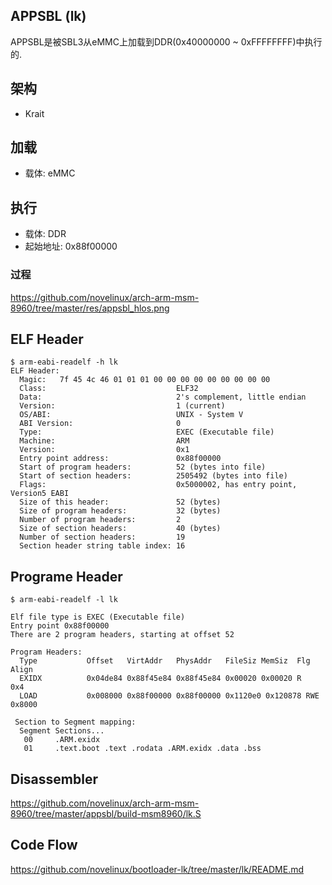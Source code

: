 APPSBL (lk)
----------------------------------------

APPSBL是被SBL3从eMMC上加载到DDR(0x40000000 ~ 0xFFFFFFFF)中执行的.

架构
----------------------------------------

* Krait

加载
----------------------------------------

* 载体: eMMC

执行
----------------------------------------

* 载体: DDR
* 起始地址: 0x88f00000

### 过程

https://github.com/novelinux/arch-arm-msm-8960/tree/master/res/appsbl_hlos.png

ELF Header
----------------------------------------

```
$ arm-eabi-readelf -h lk
ELF Header:
  Magic:   7f 45 4c 46 01 01 01 00 00 00 00 00 00 00 00 00
  Class:                             ELF32
  Data:                              2's complement, little endian
  Version:                           1 (current)
  OS/ABI:                            UNIX - System V
  ABI Version:                       0
  Type:                              EXEC (Executable file)
  Machine:                           ARM
  Version:                           0x1
  Entry point address:               0x88f00000
  Start of program headers:          52 (bytes into file)
  Start of section headers:          2505492 (bytes into file)
  Flags:                             0x5000002, has entry point, Version5 EABI
  Size of this header:               52 (bytes)
  Size of program headers:           32 (bytes)
  Number of program headers:         2
  Size of section headers:           40 (bytes)
  Number of section headers:         19
  Section header string table index: 16
```

Programe Header
----------------------------------------

```
$ arm-eabi-readelf -l lk

Elf file type is EXEC (Executable file)
Entry point 0x88f00000
There are 2 program headers, starting at offset 52

Program Headers:
  Type           Offset   VirtAddr   PhysAddr   FileSiz MemSiz  Flg Align
  EXIDX          0x04de84 0x88f45e84 0x88f45e84 0x00020 0x00020 R   0x4
  LOAD           0x008000 0x88f00000 0x88f00000 0x1120e0 0x120878 RWE 0x8000

 Section to Segment mapping:
  Segment Sections...
   00     .ARM.exidx
   01     .text.boot .text .rodata .ARM.exidx .data .bss
```

Disassembler
----------------------------------------

https://github.com/novelinux/arch-arm-msm-8960/tree/master/appsbl/build-msm8960/lk.S

Code Flow
----------------------------------------

https://github.com/novelinux/bootloader-lk/tree/master/lk/README.md
